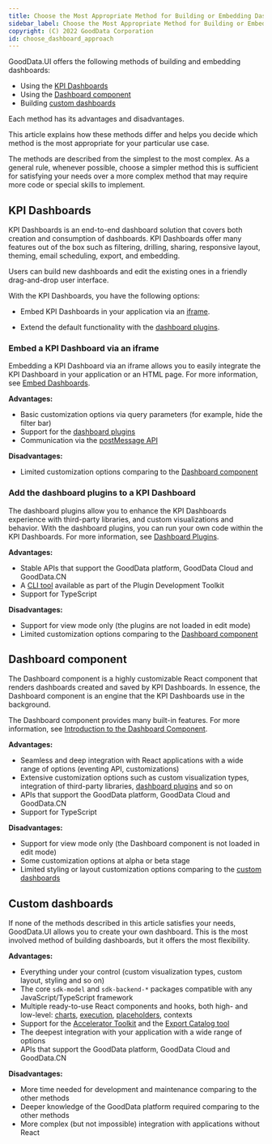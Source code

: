 ```yaml
---
title: Choose the Most Appropriate Method for Building or Embedding Dashboards
sidebar_label: Choose the Most Appropriate Method for Building or Embedding Dashboards
copyright: (C) 2022 GoodData Corporation
id: choose_dashboard_approach
---
```


GoodData.UI offers the following methods of building and embedding dashboards:

- Using the [KPI Dashboards](#kpi-dashboards)
- Using the [Dashboard component](#dashboard-component)
- Building [custom dashboards](#custom-dashboards)

Each method has its advantages and disadvantages.

This article explains how these methods differ and helps you decide which method is the most appropriate for your particular use case.

The methods are described from the simplest to the most complex. As a general rule, whenever possible, choose a simpler method this is sufficient for satisfying your needs over a more complex method that may require more code or special skills to implement.

## KPI Dashboards

KPI Dashboards is an end-to-end dashboard solution that covers both creation and consumption of dashboards. KPI Dashboards offer many features out of the box such as filtering, drilling, sharing, responsive layout, theming, email scheduling, export, and embedding.

Users can build new dashboards and edit the existing ones in a friendly drag-and-drop user interface.

With the KPI Dashboards, you have the following options:

- Embed KPI Dashboards in your application via an [iframe](#embed-a-kpi-dashboard-via-an-iframe).

- Extend the default functionality with the [dashboard plugins](#add-the-dashboard-plugins-to-a-kpi-dashboard).

### Embed a KPI Dashboard via an iframe

Embedding a KPI Dashboard via an iframe allows you to easily integrate the KPI Dashboard in your application or an HTML page.
For more information, see [Embed Dashboards](https://help.gooddata.com/pages/viewpage.action?pageId=81962320).

**Advantages:**
- Basic customization options via query parameters (for example, hide the filter bar)
- Support for the [dashboard plugins](#add-the-dashboard-plugins-to-a-kpi-dashboard)
- Communication via the [postMessage API](https://developer.mozilla.org/en-US/docs/Web/API/Window/postMessage)

**Disadvantages:**
- Limited customization options comparing to the [Dashboard component](#dashboard-component)

### Add the dashboard plugins to a KPI Dashboard

The dashboard plugins allow you to enhance the KPI Dashboards experience with third-party libraries, and custom visualizations and behavior.
With the dashboard plugins, you can run your own code within the KPI Dashboards. For more information, see [Dashboard Plugins](dashboard_plugins).

**Advantages:**
- Stable APIs that support the GoodData platform, GoodData Cloud and GoodData.CN
- A [CLI tool](dashboard_plugins#getting-started) available as part of the Plugin Development Toolkit
- Support for TypeScript

**Disadvantages:**
- Support for view mode only (the plugins are not loaded in edit mode)
- Limited customization options comparing to the [Dashboard component](#dashboard-component)

## Dashboard component

The Dashboard component is a highly customizable React component that renders dashboards created and saved by KPI Dashboards. In essence, the Dashboard component is an engine that the KPI Dashboards use in the background.

The Dashboard component provides many built-in features. For more information, see [Introduction to the Dashboard Component](dashboard_intro).

**Advantages:**
- Seamless and deep integration with React applications with a wide range of options (eventing API, customizations)
- Extensive customization options such as custom visualization types, integration of third-party libraries, [dashboard plugins](#add-the-dashboard-plugins-to-a-kpi-dashboard) and so on
- APIs that support the GoodData platform, GoodData Cloud and GoodData.CN
- Support for TypeScript

**Disadvantages:**
- Support for view mode only (the Dashboard component is not loaded in edit mode)
- Some customization options at alpha or beta stage
- Limited styling or layout customization options comparing to the [custom dashboards](#custom-dashboards)

## Custom dashboards

If none of the methods described in this article satisfies your needs, GoodData.UI allows you to create your own dashboard.
This is the most involved method of building dashboards, but it offers the most flexibility.

**Advantages:**
- Everything under your control (custom visualization types, custom layout, styling and so on)
- The core `sdk-model` and `sdk-backend-*` packages compatible with any JavaScript/TypeScript framework
- Multiple ready-to-use React components and hooks, both high- and low-level: [charts](start_with_visual_components), [execution](create_new_visualization), [placeholders](placeholders), contexts
- Support for the [Accelerator Toolkit](create_new_application) and the [Export Catalog tool](export_catalog)
- The deepest integration with your application with a wide range of options
- APIs that support the GoodData platform, GoodData Cloud and GoodData.CN

**Disadvantages:**
- More time needed for development and maintenance comparing to the other methods
- Deeper knowledge of the GoodData platform required comparing to the other methods
- More complex (but not impossible) integration with applications without React
